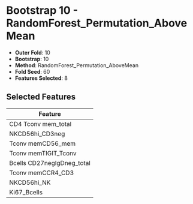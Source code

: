 # Bootstrap 10 - RandomForest_Permutation_AboveMean

- **Outer Fold**: 10
- **Bootstrap**: 10
- **Method**: RandomForest_Permutation_AboveMean
- **Fold Seed**: 60
- **Features Selected**: 8

## Selected Features

| Feature |
|---------|
| CD4 Tconv mem_total |
| NKCD56hi_CD3neg |
| Tconv memCD56_mem |
| Tconv memTIGIT_Tconv |
| Bcells CD27negIgDneg_total |
| Tconv memCCR4_CD3 |
| NKCD56hi_NK |
| Ki67_Bcells |
